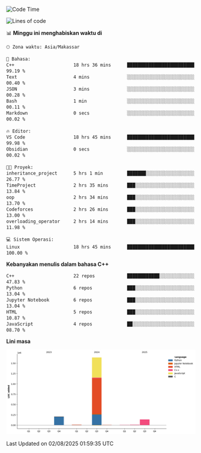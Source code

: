 <!--START_SECTION:waka-->
![Code Time](http://img.shields.io/badge/Code%20Time-393%20hrs%2041%20mins-blue)

![Lines of code](https://img.shields.io/badge/Sejak%20Hello%20World%20aku%20telah%20menulis-2.0%20million%20baris%20kode-blue)

📊 **Minggu ini menghabiskan waktu di** 

```text
🕑︎ Zona waktu: Asia/Makassar

💬 Bahasa: 
C++                      18 hrs 36 mins      █████████████████████████   99.19 % 
Text                     4 mins              ░░░░░░░░░░░░░░░░░░░░░░░░░   00.40 % 
JSON                     3 mins              ░░░░░░░░░░░░░░░░░░░░░░░░░   00.28 % 
Bash                     1 min               ░░░░░░░░░░░░░░░░░░░░░░░░░   00.11 % 
Markdown                 0 secs              ░░░░░░░░░░░░░░░░░░░░░░░░░   00.02 % 

🔥 Editor: 
VS Code                  18 hrs 45 mins      █████████████████████████   99.98 % 
Obsidian                 0 secs              ░░░░░░░░░░░░░░░░░░░░░░░░░   00.02 % 

🐱‍💻 Proyek: 
inheritance_project      5 hrs 1 min         ███████░░░░░░░░░░░░░░░░░░   26.77 % 
TimeProject              2 hrs 35 mins       ███░░░░░░░░░░░░░░░░░░░░░░   13.84 % 
oop                      2 hrs 34 mins       ███░░░░░░░░░░░░░░░░░░░░░░   13.70 % 
Codeforces               2 hrs 26 mins       ███░░░░░░░░░░░░░░░░░░░░░░   13.00 % 
overloading_operator     2 hrs 14 mins       ███░░░░░░░░░░░░░░░░░░░░░░   11.98 % 

💻 Sistem Operasi: 
Linux                    18 hrs 45 mins      █████████████████████████   100.00 % 
```

**Kebanyakan menulis dalam bahasa C++** 

```text
C++                      22 repos            ████████████░░░░░░░░░░░░░   47.83 % 
Python                   6 repos             ███░░░░░░░░░░░░░░░░░░░░░░   13.04 % 
Jupyter Notebook         6 repos             ███░░░░░░░░░░░░░░░░░░░░░░   13.04 % 
HTML                     5 repos             ███░░░░░░░░░░░░░░░░░░░░░░   10.87 % 
JavaScript               4 repos             ██░░░░░░░░░░░░░░░░░░░░░░░   08.70 % 
```



**Lini masa**

![Lines of Code chart](https://raw.githubusercontent.com/yusuf601/yusuf601/main/assets/bar_graph.png)


 Last Updated on 02/08/2025 01:59:35 UTC
<!--END_SECTION:waka-->

